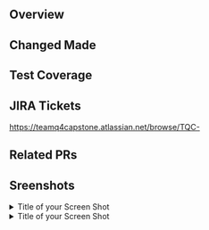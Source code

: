 <!-- IF A SECTION IF NOT APPLICABLE TO YOU, DELETE THAT SECTION -->

## Overview
<!-- Summarize your changes here. -->

## Changed Made
<!-- Details of your changes. -->

## Test Coverage
<!-- List out testing procedure used to test, how other people can test, etc. -->

## JIRA Tickets
<!-- Link to the JIRA ticket here, Insert ticket number after TQC- -->
https://teamq4capstone.atlassian.net/browse/TQC-

## Related PRs
<!-- List any related PRs here -->

## Sreenshots
<details>
 <summary>Title of your Screen Shot</summary>
 <!-- Insert file here -->

</details>

<details>
 <summary>Title of your Screen Shot</summary>
 <!-- Insert file here -->

</details>
